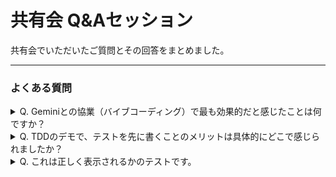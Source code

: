 # 共有会 Q&Aセッション

共有会でいただいたご質問とその回答をまとめました。

---

### よくある質問

<details>
<summary>Q. Geminiとの協業（バイブコーディング）で最も効果的だと感じたことは何ですか？</summary>

ここに回答を記述します。Markdown形式での記述も可能です。
- ポイント1
- ポイント2

</details>

<details>
<summary>Q. TDDのデモで、テストを先に書くことのメリットは具体的にどこで感じられましたか？</summary>

ここに回答を記述します。

</details>

<details>
<summary>Q. これは正しく表示されるかのテストです。</summary>

はい、これはテスト用の回答です。正しく表示されています。

</details>